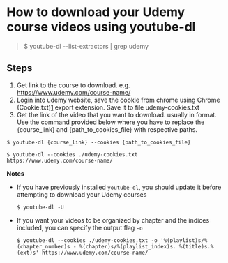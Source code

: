 # How to download your Udemy course videos using youtube-dl

> $ youtube-dl --list-extractors | grep udemy

## Steps

1.  Get link to the course to download. e.g. https://www.udemy.com/course-name/
2.  Login into udemy website, save the cookie from chrome using Chrome (Cookie.txt)[1] export extension. Save it to file udemy-cookies.txt
3.  Get the link of the video that you want to download. usually in format. Use the command provided below where you have to replace the {course_link} and {path_to_cookies_file} with respective paths.

```
$ youtube-dl {course_link} --cookies {path_to_cookies_file}
```

```
$ youtube-dl --cookies ./udemy-cookies.txt https://www.udemy.com/course-name/
```

**Notes**

- If you have previously installed `youtube-dl`, you should update it before attempting to download your Udemy courses
  ```
  $ youtube-dl -U
  ```
- If you want your videos to be organized by chapter and the indices included, you can specify the output flag `-o`
  ```
  $ youtube-dl --cookies ./udemy-cookies.txt -o '%(playlist)s/%(chapter_number)s - %(chapter)s/%(playlist_index)s. %(title)s.%(ext)s' https://www.udemy.com/course-name/
  ```

[1]: https://chrome.google.com/webstore/detail/cookiestxt/njabckikapfpffapmjgojcnbfjonfjfg

